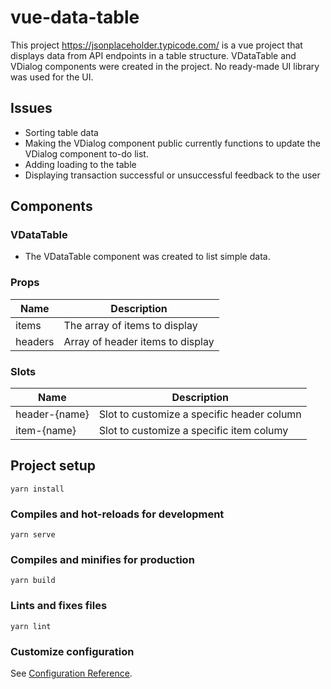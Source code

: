 # vue-data-table
This project https://jsonplaceholder.typicode.com/ is a vue project that displays data from API endpoints in a table structure. VDataTable and VDialog components were created in the project. No ready-made UI library was used for the UI.

## Issues
* Sorting table data
* Making the VDialog component public currently functions to update the VDialog component to-do list.
* Adding loading to the table
* Displaying transaction successful or unsuccessful feedback to the user

## Components

### VDataTable
* The VDataTable component was created to list simple data.

### Props

| Name | Description |
| ---------- | -------- |
| items | The array of items to display |
| headers | Array of header items to display |

### Slots

| Name | Description |
| ---------- | -------- |
| header-{name} | Slot to customize a specific header column |
| item-{name} | Slot to customize a specific item columy |


## Project setup
```
yarn install
```

### Compiles and hot-reloads for development
```
yarn serve
```

### Compiles and minifies for production
```
yarn build
```

### Lints and fixes files
```
yarn lint
```

### Customize configuration
See [Configuration Reference](https://cli.vuejs.org/config/).
